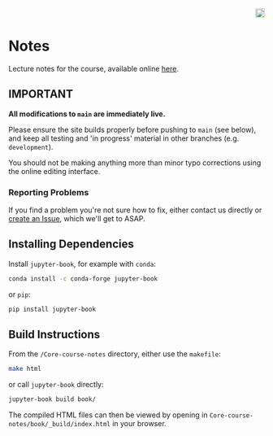 <div align="right">
<a href="https://github.com/pslu-mphil/Core-course-notes/actions/workflows/book.yml"><img src="https://github.com/pslu-mphil/Core-course-notes/actions/workflows/book.yml/badge.svg" alt="live status" height="18"></a>
</div>

# Notes

Lecture notes for the course, available online [here](https://pslu-mphil.github.io/Core-course-notes).

## IMPORTANT

**All modifications to `main` are immediately live.**

Please ensure the site builds properly before pushing to `main` (see below), and keep all testing and 'in progress' material in other branches (e.g. `development`).

You should not be making anything more than minor typo corrections using the online editing interface.

### Reporting Problems

If you find a problem you're not sure how to fix, either contact us directly or [create an Issue](https://github.com/pslu-mphil/Core-course-notes/issues/new), which we'll get to ASAP.

## Installing Dependencies

Install `jupyter-book`, for example with `conda`:

```bash
conda install -c conda-forge jupyter-book
```

or `pip`:

```bash
pip install jupyter-book
```

## Build Instructions

From the `/Core-course-notes` directory, either use the `makefile`:

```bash
make html
```

or call `jupyter-book` directly:

```bash
jupyter-book build book/
```

The compiled HTML files can then be viewed by opening in `Core-course-notes/book/_build/index.html` in your browser.
